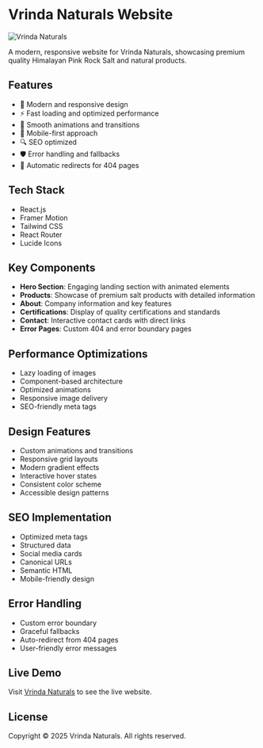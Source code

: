 # Vrinda Naturals Website

![Vrinda Naturals](https://res.cloudinary.com/day0qlfda/image/upload/v1744367588/lvoow3j5pzbieo77zqbt.png)

A modern, responsive website for Vrinda Naturals, showcasing premium quality Himalayan Pink Rock Salt and natural products.

## Features

- 🎨 Modern and responsive design
- ⚡ Fast loading and optimized performance
- 🌟 Smooth animations and transitions
- 📱 Mobile-first approach
- 🔍 SEO optimized
- 🛡️ Error handling and fallbacks
- 🔄 Automatic redirects for 404 pages

## Tech Stack

- React.js
- Framer Motion
- Tailwind CSS
- React Router
- Lucide Icons

## Key Components

- **Hero Section**: Engaging landing section with animated elements
- **Products**: Showcase of premium salt products with detailed information
- **About**: Company information and key features
- **Certifications**: Display of quality certifications and standards
- **Contact**: Interactive contact cards with direct links
- **Error Pages**: Custom 404 and error boundary pages

## Performance Optimizations

- Lazy loading of images
- Component-based architecture
- Optimized animations
- Responsive image delivery
- SEO-friendly meta tags

## Design Features

- Custom animations and transitions
- Responsive grid layouts
- Modern gradient effects
- Interactive hover states
- Consistent color scheme
- Accessible design patterns

## SEO Implementation

- Optimized meta tags
- Structured data
- Social media cards
- Canonical URLs
- Semantic HTML
- Mobile-friendly design

## Error Handling

- Custom error boundary
- Graceful fallbacks
- Auto-redirect from 404 pages
- User-friendly error messages

## Live Demo

Visit [Vrinda Naturals](https://vrindanaturals.netlify.app/) to see the live website.

## License

Copyright © 2025 Vrinda Naturals. All rights reserved.